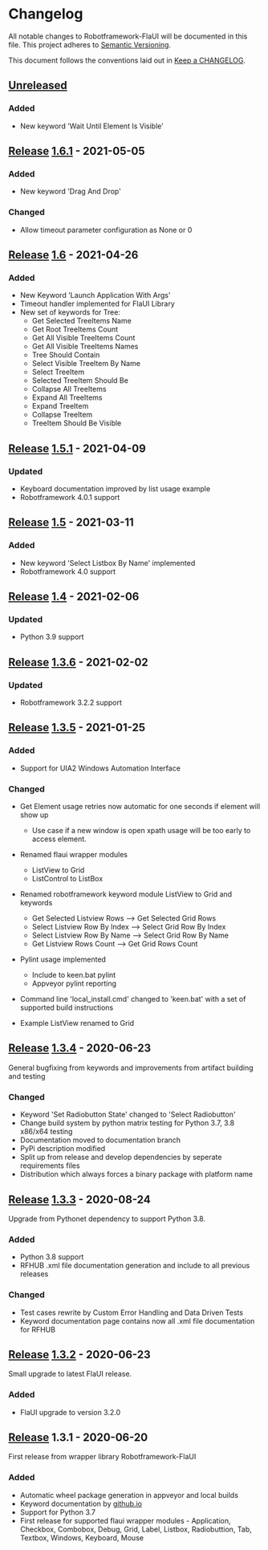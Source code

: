 # Changelog

All notable changes to Robotframework-FlaUI will be documented in this file. This
project adheres to [Semantic Versioning][].

This document follows the conventions laid out in [Keep a CHANGELOG][].
## [Unreleased][]

### Added
-    New keyword 'Wait Until Element Is Visible'

## [Release][1.6.1] [1.6.1][1.6-1.6.1] - 2021-05-05

### Added
-    New keyword 'Drag And Drop'

### Changed
-    Allow timeout parameter configuration as None or 0

## [Release][1.6] [1.6][1.5.1-1.6] - 2021-04-26

### Added
- New Keyword 'Launch Application With Args'
- Timeout handler implemented for FlaUI Library
- New set of keywords for Tree:
  - Get Selected TreeItems Name
  - Get Root TreeItems Count
  - Get All Visible TreeItems Count
  - Get All Visible TreeItems Names
  - Tree Should Contain
  - Select Visible TreeItem By Name
  - Select TreeItem
  - Selected TreeItem Should Be
  - Collapse All TreeItems
  - Expand All TreeItems
  - Expand TreeItem
  - Collapse TreeItem
  - TreeItem Should Be Visible

## [Release][1.5.1] [1.5.1][1.5-1.5.1] - 2021-04-09

### Updated
-    Keyboard documentation improved by list usage example
-    Robotframework 4.0.1 support

## [Release][1.5] [1.5][1.4-1.5] - 2021-03-11

### Added
-    New keyword 'Select Listbox By Name' implemented
-    Robotframework 4.0 support

## [Release][1.4] [1.4][1.3.6-1.4] - 2021-02-06

### Updated
-    Python 3.9 support

## [Release][1.3.6] [1.3.6][1.3.5-1.3.6] - 2021-02-02

### Updated
-    Robotframework 3.2.2 support

## [Release][1.3.5] [1.3.5][1.3.4-1.3.5] - 2021-01-25

### Added
-    Support for UIA2 Windows Automation Interface

### Changed

-   Get Element usage retries now automatic for one seconds if element will show up
    - Use case if a new window is open xpath usage will be too early to access element.


-   Renamed flaui wrapper modules
    - ListView to Grid
    - ListControl to ListBox
    

-   Renamed robotframework keyword module ListView to Grid and keywords
    - Get Selected Listview Rows --> Get Selected Grid Rows
    - Select Listview Row By Index --> Select Grid Row By Index
    - Select Listview Row By Name -->  Select Grid Row By Name
    - Get Listview Rows Count --> Get Grid Rows Count
    

-   Pylint usage implemented
      - Include to keen.bat pylint
      - Appveyor pylint reporting
    

-   Command line 'local_install.cmd' changed to 'keen.bat' with a set of supported build instructions
-   Example ListView renamed to Grid

## [Release][1.3.4] [1.3.4][1.3.3-1.3.4] - 2020-06-23

General bugfixing from keywords and improvements from artifact building and testing

### Changed

 -  Keyword 'Set Radiobutton State' changed to 'Select Radiobutton'
 -  Change build system by python matrix testing for Python 3.7, 3.8 x86/x64 testing
 -  Documentation moved to documentation branch
 -  PyPi description modified
 -  Split up from release and develop dependencies by seperate requirements files
 -  Distribution which always forces a binary package with platform name

## [Release][1.3.3] [1.3.3][1.3.2-1.3.3] - 2020-08-24

Upgrade from Pythonet dependency to support Python 3.8.

### Added

-   Python 3.8 support
-   RFHUB .xml file documentation generation and include to all previous releases

### Changed

-  Test cases rewrite by Custom Error Handling and Data Driven Tests
-  Keyword documentation page contains now all .xml file documentation for RFHUB

## [Release][1.3.2] [1.3.2][1.3.1-1.3.2] - 2020-06-23

Small upgrade to latest FlaUI release.

### Added

-   FlaUI upgrade to version 3.2.0

## [Release][1.3.1] 1.3.1 - 2020-06-20

First release from wrapper library Robotframework-FlaUI

### Added

-   Automatic wheel package generation in appveyor and local builds
-   Keyword documentation by [github.io][]
-   Support for Python 3.7
-   First release for supported flaui wrapper modules - Application, Checkbox, Combobox, Debug, Grid, Label, Listbox, Radiobuttion, Tab, Textbox, Windows, Keyboard, Mouse

[keep a changelog]: http://keepachangelog.com/

[semantic versioning]: http://semver.org/

[github.io]: https://gdatasoftwareag.github.io/robotframework-flaui

[unreleased]: ../../compare/1.6.1...main

[1.6.1]: https://github.com/GDATASoftwareAG/robotframework-flaui/releases/tag/1.6.1
[1.6-1.6.1]: https://github.com/GDATASoftwareAG/robotframework-flaui/compare/1.6...1.6.1

[1.6]: https://github.com/GDATASoftwareAG/robotframework-flaui/releases/tag/1.6
[1.5.1-1.6]: https://github.com/GDATASoftwareAG/robotframework-flaui/compare/1.5.1...1.6

[1.5.1]: https://github.com/GDATASoftwareAG/robotframework-flaui/releases/tag/1.5.1
[1.5-1.5.1]: https://github.com/GDATASoftwareAG/robotframework-flaui/compare/1.5...1.5.1

[1.5]: https://github.com/GDATASoftwareAG/robotframework-flaui/releases/tag/1.5
[1.4-1.5]: https://github.com/GDATASoftwareAG/robotframework-flaui/compare/1.4...1.5

[1.4]: https://github.com/GDATASoftwareAG/robotframework-flaui/releases/tag/1.4
[1.3.6-1.4]: https://github.com/GDATASoftwareAG/robotframework-flaui/compare/1.3.6...1.4

[1.3.6]: https://github.com/GDATASoftwareAG/robotframework-flaui/releases/tag/1.3.6
[1.3.5-1.3.6]: https://github.com/GDATASoftwareAG/robotframework-flaui/compare/1.3.5...1.3.6

[1.3.5]: https://github.com/GDATASoftwareAG/robotframework-flaui/releases/tag/1.3.5
[1.3.4-1.3.5]: https://github.com/GDATASoftwareAG/robotframework-flaui/compare/1.3.4...1.3.5

[1.3.4]: https://github.com/GDATASoftwareAG/robotframework-flaui/releases/tag/1.3.4
[1.3.3-1.3.4]: https://github.com/GDATASoftwareAG/robotframework-flaui/compare/1.3.3...1.3.4

[1.3.3]: https://github.com/GDATASoftwareAG/robotframework-flaui/releases/tag/1.3.3
[1.3.2-1.3.3]: https://github.com/GDATASoftwareAG/robotframework-flaui/compare/1.3.2...1.3.3

[1.3.2]: https://github.com/GDATASoftwareAG/robotframework-flaui/releases/tag/1.3.2
[1.3.1-1.3.2]: https://github.com/GDATASoftwareAG/robotframework-flaui/compare/1.3.1...1.3.2

[1.3.1]: https://github.com/GDATASoftwareAG/robotframework-flaui/releases/tag/1.3.1
